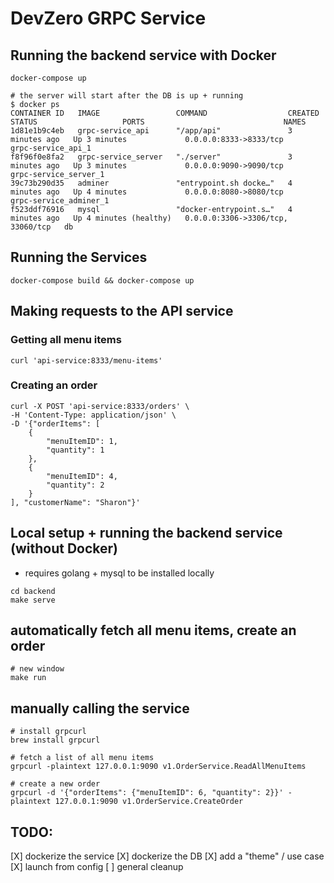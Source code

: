 # DevZero GRPC Service
## Running the backend service with Docker
```
docker-compose up

# the server will start after the DB is up + running
$ docker ps
CONTAINER ID   IMAGE                 COMMAND                  CREATED         STATUS                   PORTS                               NAMES
1d81e1b9c4eb   grpc-service_api      "/app/api"               3 minutes ago   Up 3 minutes             0.0.0.0:8333->8333/tcp              grpc-service_api_1
f8f96f0e8fa2   grpc-service_server   "./server"               3 minutes ago   Up 3 minutes             0.0.0.0:9090->9090/tcp              grpc-service_server_1
39c73b290d35   adminer               "entrypoint.sh docke…"   4 minutes ago   Up 4 minutes             0.0.0.0:8080->8080/tcp              grpc-service_adminer_1
f523ddf76916   mysql                 "docker-entrypoint.s…"   4 minutes ago   Up 4 minutes (healthy)   0.0.0.0:3306->3306/tcp, 33060/tcp   db
```

## Running the Services
`docker-compose build && docker-compose up`
## Making requests to the API service
### Getting all menu items
```
curl 'api-service:8333/menu-items'
```
### Creating an order
```
curl -X POST 'api-service:8333/orders' \
-H 'Content-Type: application/json' \
-D '{"orderItems": [
    {
        "menuItemID": 1,
        "quantity": 1
    },
    {
        "menuItemID": 4,
        "quantity": 2
    }
], "customerName": "Sharon"}'
```


## Local setup + running the backend service (without Docker)
- requires golang + mysql to be installed locally
```
cd backend
make serve
```

## automatically fetch all menu items, create an order
```
# new window
make run
```

## manually calling the service
```
# install grpcurl
brew install grpcurl

# fetch a list of all menu items
grpcurl -plaintext 127.0.0.1:9090 v1.OrderService.ReadAllMenuItems

# create a new order
grpcurl -d '{"orderItems": {"menuItemID": 6, "quantity": 2}}' -plaintext 127.0.0.1:9090 v1.OrderService.CreateOrder
```

## TODO:
[X] dockerize the service
[X] dockerize the DB
[X] add a "theme" / use case
[X] launch from config
[ ] general cleanup